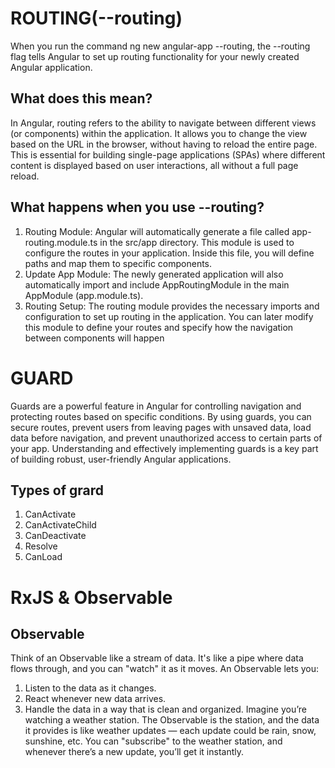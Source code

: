 # ROUTING(--routing)

When you run the command ng new angular-app --routing, the --routing flag tells Angular to set up routing functionality for your newly created Angular application.

## What does this mean?
In Angular, routing refers to the ability to navigate between different views (or components) within the application. It allows you to change the view based on the URL in the browser, without having to reload the entire page. This is essential for building single-page applications (SPAs) where different  content is displayed based on user interactions, all without a full page reload.

## What happens when you use --routing?
1. Routing Module: Angular will automatically generate a file called app-routing.module.ts in the src/app directory. This module is used to configure the routes in your application. Inside this file, you will define paths and map them to specific components.
2. Update App Module: The newly generated application will also automatically import and include AppRoutingModule in the main AppModule (app.module.ts).
3. Routing Setup: The routing module provides the necessary imports and configuration to set up routing in the application. You can later modify this module to define your routes and specify how the navigation between components will happen

# GUARD

Guards are a powerful feature in Angular for controlling navigation and protecting routes based on specific conditions. By using guards, you can secure routes, prevent users from leaving pages with unsaved data, load data before navigation, and prevent unauthorized access to certain parts of your app. Understanding and effectively implementing guards is a key part of building robust, user-friendly Angular applications.

## Types of grard
1. CanActivate
2. CanActivateChild
3. CanDeactivate
4. Resolve
5. CanLoad

# RxJS & Observable 

## Observable
Think of an Observable like a stream of data. It's like a pipe where data flows through, and you can "watch" it as it moves. An Observable lets you:
1. Listen to the data as it changes.
2. React whenever new data arrives.
3. Handle the data in a way that is clean and organized.
Imagine you’re watching a weather station. The Observable is the station, and the data it provides is like weather updates — each update could be rain, snow, sunshine, etc. You can "subscribe" to the weather station, and whenever there’s a new update, you’ll get it instantly.
